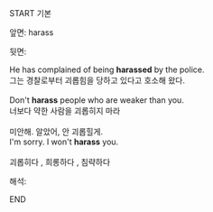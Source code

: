 START
기본

앞면:
harass


뒷면:
<div><div>He has complained of being <b>harassed</b> by the police. </div><div>그는 경찰로부터 괴롭힘을 당하고 있다고 호소해 왔다.</div></div><div><br></div><div><div>Don't <strong>harass</strong> people who are weaker than you. </div><div><div>너보다 약한 사람을 괴롭히지 마라</div></div></div><div><br></div><div><div><div>미안해. 알았어, 안 괴롭힐게.</div></div><div><div>I'm sorry. I won't <strong>harass</strong> you.</div></div></div><div><br></div><div>괴롭히다 , 희롱하다 , 침략하다</div>


해석:

END